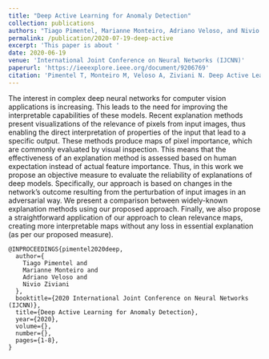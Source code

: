 ```yaml
---
title: "Deep Active Learning for Anomaly Detection"
collection: publications
authors: "Tiago Pimentel, Marianne Monteiro, Adriano Veloso, and Nivio Ziviani"
permalink: /publication/2020-07-19-deep-active
excerpt: 'This paper is about '
date: 2020-06-19
venue: 'International Joint Conference on Neural Networks (IJCNN)'
paperurl: 'https://ieeexplore.ieee.org/document/9206769'
citation: 'Pimentel T, Monteiro M, Veloso A, Ziviani N. Deep Active Learning for Anomaly Detection. In: International Joint Conference on Neural Networks (IJCNN), 2020 Jul 19 (pp. 1-8). IEEE.'
---
```


The interest in complex deep neural networks for computer vision applications is increasing. This leads to the need for improving the interpretable capabilities of these models. Recent explanation methods present visualizations of the relevance of pixels from input images, thus enabling the direct interpretation of properties of the input that lead to a specific output. These methods produce maps of pixel importance, which are commonly evaluated by visual inspection. This means that the effectiveness of an explanation method is assessed based on human expectation instead of actual feature importance. Thus, in this work we propose an objective measure to evaluate the reliability of explanations of deep models. Specifically, our approach is based on changes in the network’s outcome resulting from the perturbation of input images in an adversarial way. We present a comparison between widely-known explanation methods using our proposed approach. Finally, we also propose a straightforward application of our approach to clean relevance maps, creating more interpretable maps without any loss in essential explanation (as per our proposed measure).

```
@INPROCEEDINGS{pimentel2020deep,
  author={
    Tiago Pimentel and
    Marianne Monteiro and
    Adriano Veloso and
    Nivio Ziviani
  },
  booktitle={2020 International Joint Conference on Neural Networks (IJCNN)},
  title={Deep Active Learning for Anomaly Detection},
  year={2020},
  volume={},
  number={},
  pages={1-8},
}
```
